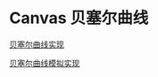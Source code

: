 Canvas 贝塞尔曲线
===

[贝塞尔曲线实现](http://www.w3cplus.com/canvas/drawing-curve.html)

[贝塞尔曲线模拟实现](https://codepen.io/airen/full/VpGZXe/)

